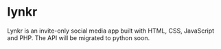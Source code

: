 # lynkr
Lynkr is an invite-only social media app built with HTML, CSS, JavaScript and PHP. The API will be migrated to python soon.
